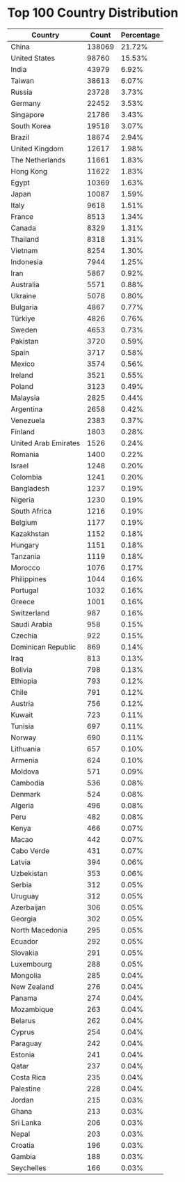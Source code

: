 # Top 100 Country Distribution
| Country | Count | Percentage |
|----|----|----|
| China | 138069 | 21.72% |
| United States | 98760 | 15.53% |
| India | 43979 | 6.92% |
| Taiwan | 38613 | 6.07% |
| Russia | 23728 | 3.73% |
| Germany | 22452 | 3.53% |
| Singapore | 21786 | 3.43% |
| South Korea | 19518 | 3.07% |
| Brazil | 18674 | 2.94% |
| United Kingdom | 12617 | 1.98% |
| The Netherlands | 11661 | 1.83% |
| Hong Kong | 11622 | 1.83% |
| Egypt | 10369 | 1.63% |
| Japan | 10087 | 1.59% |
| Italy | 9618 | 1.51% |
| France | 8513 | 1.34% |
| Canada | 8329 | 1.31% |
| Thailand | 8318 | 1.31% |
| Vietnam | 8254 | 1.30% |
| Indonesia | 7944 | 1.25% |
| Iran | 5867 | 0.92% |
| Australia | 5571 | 0.88% |
| Ukraine | 5078 | 0.80% |
| Bulgaria | 4867 | 0.77% |
| Türkiye | 4826 | 0.76% |
| Sweden | 4653 | 0.73% |
| Pakistan | 3720 | 0.59% |
| Spain | 3717 | 0.58% |
| Mexico | 3574 | 0.56% |
| Ireland | 3521 | 0.55% |
| Poland | 3123 | 0.49% |
| Malaysia | 2825 | 0.44% |
| Argentina | 2658 | 0.42% |
| Venezuela | 2383 | 0.37% |
| Finland | 1803 | 0.28% |
| United Arab Emirates | 1526 | 0.24% |
| Romania | 1400 | 0.22% |
| Israel | 1248 | 0.20% |
| Colombia | 1241 | 0.20% |
| Bangladesh | 1237 | 0.19% |
| Nigeria | 1230 | 0.19% |
| South Africa | 1216 | 0.19% |
| Belgium | 1177 | 0.19% |
| Kazakhstan | 1152 | 0.18% |
| Hungary | 1151 | 0.18% |
| Tanzania | 1119 | 0.18% |
| Morocco | 1076 | 0.17% |
| Philippines | 1044 | 0.16% |
| Portugal | 1032 | 0.16% |
| Greece | 1001 | 0.16% |
| Switzerland | 987 | 0.16% |
| Saudi Arabia | 958 | 0.15% |
| Czechia | 922 | 0.15% |
| Dominican Republic | 869 | 0.14% |
| Iraq | 813 | 0.13% |
| Bolivia | 798 | 0.13% |
| Ethiopia | 793 | 0.12% |
| Chile | 791 | 0.12% |
| Austria | 756 | 0.12% |
| Kuwait | 723 | 0.11% |
| Tunisia | 697 | 0.11% |
| Norway | 690 | 0.11% |
| Lithuania | 657 | 0.10% |
| Armenia | 624 | 0.10% |
| Moldova | 571 | 0.09% |
| Cambodia | 536 | 0.08% |
| Denmark | 524 | 0.08% |
| Algeria | 496 | 0.08% |
| Peru | 482 | 0.08% |
| Kenya | 466 | 0.07% |
| Macao | 442 | 0.07% |
| Cabo Verde | 431 | 0.07% |
| Latvia | 394 | 0.06% |
| Uzbekistan | 353 | 0.06% |
| Serbia | 312 | 0.05% |
| Uruguay | 312 | 0.05% |
| Azerbaijan | 306 | 0.05% |
| Georgia | 302 | 0.05% |
| North Macedonia | 295 | 0.05% |
| Ecuador | 292 | 0.05% |
| Slovakia | 291 | 0.05% |
| Luxembourg | 288 | 0.05% |
| Mongolia | 285 | 0.04% |
| New Zealand | 276 | 0.04% |
| Panama | 274 | 0.04% |
| Mozambique | 263 | 0.04% |
| Belarus | 262 | 0.04% |
| Cyprus | 254 | 0.04% |
| Paraguay | 242 | 0.04% |
| Estonia | 241 | 0.04% |
| Qatar | 237 | 0.04% |
| Costa Rica | 235 | 0.04% |
| Palestine | 228 | 0.04% |
| Jordan | 215 | 0.03% |
| Ghana | 213 | 0.03% |
| Sri Lanka | 206 | 0.03% |
| Nepal | 203 | 0.03% |
| Croatia | 196 | 0.03% |
| Gambia | 188 | 0.03% |
| Seychelles | 166 | 0.03% |
